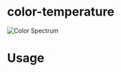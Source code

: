 # color-temperature
![Color Spectrum](http://neilbartlett.gihub.io/color-temperature/color-temperature-specturm.png)
# Usage
